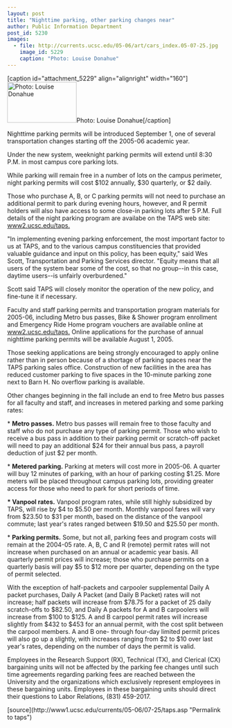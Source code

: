 ```yaml
---
layout: post
title: "Nighttime parking, other parking changes near"
author: Public Information Department
post_id: 5230
images:
  - file: http://currents.ucsc.edu/05-06/art/cars_index.05-07-25.jpg
    image_id: 5229
    caption: "Photo: Louise Donahue"
---
```


[caption id="attachment_5229" align="alignright" width="160"]<a href="http://localhost/mysite/wp-content/uploads/2005/07/cars_index.05-07-25.jpg"><img class="size-full wp-image-5229" src="http://localhost/mysite/wp-content/uploads/2005/07/cars_index.05-07-25.jpg" alt="Photo: Louise Donahue" width="160" height="94" /></a>Photo: Louise Donahue[/caption]
<a name="content" id="content"></a>
<p>
  Nighttime parking permits will be introduced September 1, one of several transportation changes starting off the 2005-06 academic year.
</p>
<p>
  Under the new system, weeknight parking permits will extend until 8:30 P.M. in most campus core parking lots.<br>
</p>
<p>
  While parking will remain free in a number of lots on the campus perimeter, night parking permits will cost $102 annually, $30 quarterly, or $2 daily.<br>
</p>
<p>
  Those who purchase A, B, or C parking permits will not need to purchase an additional permit to park during evening hours, however, and R permit holders will also have access to some close-in parking lots after 5 P.M. Full details of the night parking program are availabe on the TAPS web site: <a href="http://www2.ucsc.edu/taps">www2.ucsc.edu/taps.</a><br>
</p>
<p>
  "In implementing evening parking enforcement, the most important factor to us at TAPS, and to the various campus constituencies that provided valuable guidance and input on this policy, has been equity," said Wes Scott, Transportation and Parking Services director. "Equity means that all users of the system bear some of the cost, so that no group--in this case, daytime users--is unfairly overburdened."<br>
</p>
<p>
  Scott said TAPS will closely monitor the operation of the new policy, and fine-tune it if necessary.<br>
</p>
<p>
  Faculty and staff parking permits and transportation program materials for 2005-06, including Metro bus passes, Bike &amp; Shower program enrollment and Emergency Ride Home program vouchers are available online at <a href="http://www2.ucsc.edu/taps">www2.ucsc.edu/taps.</a> Online applications for the purchase of annual nighttime parking permits will be available August 1, 2005.<br>
</p>
<p>
  Those seeking applications are being strongly encouraged to apply online rather than in person because of a shortage of parking spaces near the TAPS parking sales office. Construction of new facilities in the area has reduced customer parking to five spaces in the 10-minute parking zone next to Barn H. No overflow parking is available.<br>
</p>
<p>
  Other changes beginning in the fall include an end to free Metro bus passes for all faculty and staff, and increases in metered parking and some parking rates:<br>
</p>
<p>
  * <b>Metro passes.</b> Metro bus passes will remain free to those faculty and staff who do not purchase any type of parking permit. Those who wish to receive a bus pass in addition to their parking permit or scratch-off packet will need to pay an additional $24 for their annual bus pass, a payroll deduction of just $2 per month.<br>
</p>
<p>
  * <b>Metered parking.</b> Parking at meters will cost more in 2005-06. A quarter will buy 12 minutes of parking, with an hour of parking costing $1.25. More meters will be placed throughout campus parking lots, providing greater access for those who need to park for short periods of time.<br>
</p>
<p>
  <b>* Vanpool rates.</b> Vanpool program rates, while still highly subsidized by TAPS, will rise by $4 to $5.50 per month. Monthly vanpool fares will vary from $23.50 to $31 per month, based on the distance of the vanpool commute; last year's rates ranged between $19.50 and $25.50 per month.
</p>
<p>
  * <b>Parking permits.</b> Some, but not all, parking fees and program costs will remain at the 2004-05 rate. A, B, C and R (remote) permit rates will not increase when purchased on an annual or academic year basis. All quarterly permit prices will increase; those who purchase permits on a quarterly basis will pay $5 to $12 more per quarter, depending on the type of permit selected.<br>
</p>
<p>
  With the exception of half-packets and carpooler supplemental Daily A packet purchases, Daily A Packet (and Daily B Packet) rates will not increase; half packets will increase from $78.75 for a packet of 25 daily scratch-offs to $82.50, and Daily A packets for A and B carpoolers will increase from $100 to $125. A and B carpool permit rates will increase slightly from $432 to $453 for an annual permit, with the cost split between the carpool members. A and B one- through four-day limited permit prices will also go up a slightly, with increases ranging from $2 to $10 over last year's rates, depending on the number of days the permit is valid.<br>
</p>
<p>
  Employees in the Research Support (RX), Technical (TX), and Clerical (CX) bargaining units will not be affected by the parking fee changes until such time agreements regarding parking fees are reached between the University and the organizations which exclusively represent employees in these bargaining units. Employees in these bargaining units should direct their questions to Labor Relations, (831) 459-2017.<br>
</p>
[source](http://www1.ucsc.edu/currents/05-06/07-25/taps.asp "Permalink to taps")
